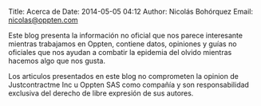Title: Acerca de
Date: 2014-05-05 04:12
Author: Nicolás Bohórquez
Email:  nicolas@oppten.com

Este blog presenta la información no oficial que nos parece interesante mientras trabajamos en Oppten, contiene datos, opiniones y guías no oficiales que nos ayudan a combatir la epidemia del olvido mientras hacemos algo que nos gusta.

Los articulos presentados en este blog no comprometen la opinion de Justcontractme Inc u Oppten SAS como compañía y son responsabilidad exclusiva del derecho de libre expresión de sus autores.
